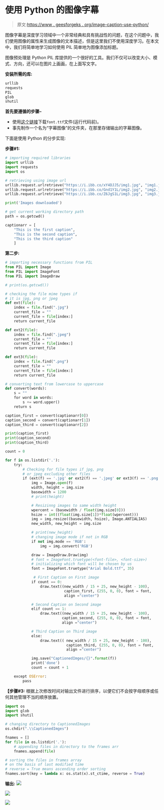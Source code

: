 # 使用 Python 的图像字幕

> 原文:[https://www . geesforgeks . org/image-caption-use-python/](https://www.geeksforgeeks.org/image-captioning-using-python/)

图像字幕是深度学习领域中一个非常经典和具有挑战性的问题，在这个问题中，我们使用图像的属性来生成图像的文本描述，但是这里我们不使用深度学习。在本文中，我们将简单地学习如何使用 PIL 简单地为图像添加标题。

图像预处理是 Python PIL 库提供的一个很好的工具。我们不仅可以改变大小、模式、方向，还可以在图片上画画，在上面写文字。

**安装所需的库:**

```py
urllib
requests
PIL
glob
shutil
```

**首先要遵循的步骤–**

*   使用[这个链接](https://github.com/foursquare/foursquair/blob/master/src/assets/fonts/Arial%20Bold.ttf)下载`font.ttf`文件(运行代码前)。
*   事先制作一个名为“字幕图像”的文件夹，在那里存储输出的字幕图像。

下面是使用 Python 的分步实现:

**步骤#1:**

```py
# importing required libraries
import urllib
import requests
import os

# retrieving using image url 
urllib.request.urlretrieve("https://i.ibb.co/xY4DJJ5/img1.jpg", "img1.jpg")
urllib.request.urlretrieve("https://i.ibb.co/Gnd1Y1L/img2.jpg", "img2.jpg")
urllib.request.urlretrieve("https://i.ibb.co/Z6JgS1L/img3.jpg", "img3.jpg")

print('Images downloaded')

# get current working directory path
path = os.getcwd()

captionarr = [
    "This is the first caption",
    "This is the second caption",
    "This is the third caption"
    ]
```

**第二步:**

```py
# importing necessary functions from PIL
from PIL import Image
from PIL import ImageFont
from PIL import ImageDraw 

# print(os.getcwd())

# checking the file mime types if
# it is jpg, png or jpeg
def ext(file):
    index = file.find(".jpg")
    current_file = ""
    current_file = file[index:]
    return current_file 

def ext2(file):
    index = file.find(".jpeg")
    current_file = ""
    current_file = file[index:]
    return current_file 

def ext3(file):
    index = file.find(".png")
    current_file = ""
    current_file = file[index:]
    return current_file 

# converting text from lowercase to uppercase
def convert(words):
    s = ""
    for word in words:
        s += word.upper() 
    return s

caption_first = convert(captionarr[0])
caption_second = convert(captionarr[1])
caption_third = convert(captionarr[2])

print(caption_first)
print(caption_second)
print(caption_third)

count = 0

for f in os.listdir('.'):
    try:
        # Checking for file types if jpg, png
        # or jpeg excluding other files
        if (ext(f) == '.jpg' or ext2(f) == '.jpeg' or ext3(f) == '.png'):
            img = Image.open(f) 
            width, height = img.size
            basewidth = 1200
            # print(height)

            # Resizinng images to same width height
            wpercent = (basewidth / float(img.size[0]))
            hsize = int((float(img.size[1])*float(wpercent)))
            img = img.resize((basewidth, hsize), Image.ANTIALIAS)
            new_width, new_height = img.size

            # print(new_height)
            # changing image mode if not in RGB
            if not img.mode == 'RGB':
                img = img.convert('RGB')

            draw = ImageDraw.Draw(img)
            # font = ImageFont.truetype(<font-file>, <font-size>)
            # initializing which font will be chosen by us
            font = ImageFont.truetype("Arial Bold.ttf", 35) 

             # First Caption on First image
            if count == 0:
                draw.text((new_width / 15 + 25, new_height - 100),
                           caption_first, (255, 0, 0), font = font,
                           align ="center")

            # Second Caption on Second image
            elif count == 1: 
                draw.text((new_width / 15 + 25, new_height - 100),
                          caption_second, (255, 0, 0), font = font,
                          align ="center")

            # Third Caption on Third image
            else: 
                draw.text(( new_width / 15 + 25, new_height - 100),
                            caption_third, (255, 0, 0), font = font,
                            align ="center")             

            img.save("CaptionedImges/{}".format(f))     
            print('done')
            count = count + 1

    except OSError:
        pass
```

**【步骤#3:**
根据上次修改时间对输出文件进行排序，以便它们不会按字母顺序或任何其他管理不当的顺序放置。

```py
import os
import glob
import shutil

# changing directory to CaptionedImages
os.chdir(".\\CaptionedImges") 

fnames = []
for file in os.listdir('.'):
    # appending files in directory to the frames arr
    fnames.append(file) 

# sorting the files in frames array 
# on the basis of last modified time
# reverse = True means ascending order sorting
fnames.sort(key = lambda x: os.stat(x).st_ctime, reverse = True)
```

**输出:**
![](img/8300744d4f3ed2ff7aad9b599722812a.png)

![](img/58c1b963553cbd2df97f41ccbd498bf5.png)

![](img/9eeee8328b69fbfc14fe199a614152ee.png)